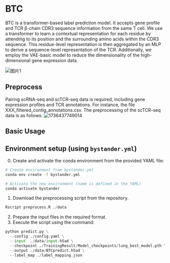# **BTC**
BTC is a transformer-based label prediction model. It accepts gene profile and TCR β-chain CDR3 sequence information from the same T cell. We use a transformer to learn a contextual representation for each residue by attending to its position and the surrounding amino acids within the CDR3 sequence. This residue-level representation is then aggregated by an MLP to derive a sequence-level representation of the TCR. Additionally, we employ the VAE-basic model to reduce the dimensionality of the high-dimensional gene expression data. 

![图片1](https://github.com/user-attachments/assets/9f96dc10-818e-4221-a941-4a670ad8d558)

## Preprocess
Pairing scRNA-seq and scTCR-seq data is required, including gene expression profiles and TCR annotations. For instance, the file XXX_filtered_contig_annotations.csv. The preprocessing of the scTCR-seq data is as follows:
![1736437749014](https://github.com/user-attachments/assets/29c5dba5-8265-4f1a-ad80-486a2b42a66f)

## Basic Usage
## Environment setup (using `bystander.yml`)
0. Create and activate the conda environment from the provided YAML file:

```bash
# Create environment from bystander.yml
conda env create -f bystander.yml

# Activate the new environment (name is defined in the YAML)
conda activate bystander
```

1. Download the preprocessing script from the repository.
```R
Rscript preprocess.R ./data
```
2. Prepare the input files in the required format.
3. Execute the script using the command:
```python
python predict.py \
  --config ./config.yaml \
  --input  ./data/input.h5ad \
  --checkpoint ./TrainingResult/Model_checkpoints/lung_best_model.pth \
  --output ./data/BTCpredict.h5ad \
  --label_map ./label_mapping.json
```
